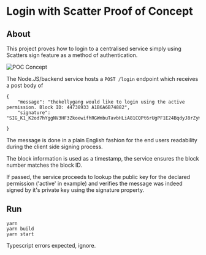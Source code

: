 # Login with Scatter Proof of Concept

## About

This project proves how to login to a centralised service simply using Scatters sign feature as a method of authentication.

![POC Concept](https://github.com/altercation/solarized/raw/master/img/solarized-palette.png)

The Node.JS/backend service hosts a `POST /login` endpoint which receives a post body of

```
{
    "message": "thekellygang would like to login using the active permission. Block ID: 44738933 A1B6A6B74882",
    "signature": "SIG_K1_K2od7hYggNV3HF3ZkoewifhRGWmbuTavbHLiA81CQPt6rUgPF1E24BqdyJ8rZyKdBBvnCbHYz6dHmQZeF9sqe7qg4FUtUV"

}
```

The message is done in a plain English fashion for the end users readability during the client side signing process.

The block information is used as a timestamp, the service ensures the block number matches the block ID.

If passed, the service proceeds to lookup the public key for the declared permission ('active' in example) and verifies the message was indeed signed by it's private key using the signature property.

## Run

```
yarn
yarn build
yarn start
```

Typescript errors expected, ignore.
